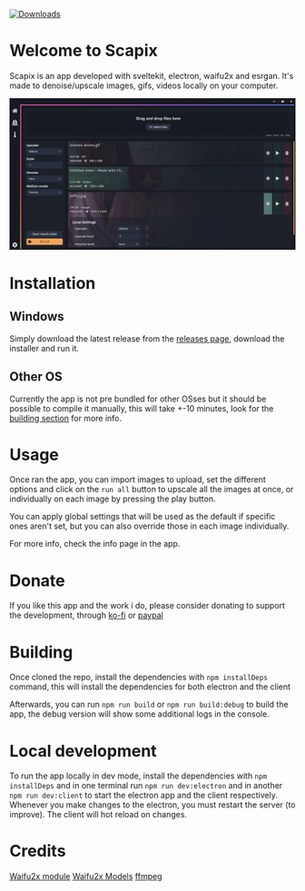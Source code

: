 [![Downloads](https://img.shields.io/github/downloads/Specy-wot/Scapix/total.svg?style=for-the-badge)](https://github.com/Specy-wot/Scapix/releases)

# Welcome to Scapix
Scapix is an app developed with sveltekit, electron, waifu2x and esrgan.
It's made to denoise/upscale images, gifs, videos locally on your computer.

![Preview image](./docs/screenshot.png)

# Installation

## Windows 
Simply download the latest release from the [releases page](https://github.com/Specy/Scapix/releases/latest), download the installer and run it.

## Other OS
Currently the app is not pre bundled for other OSses but it should be possible to compile it manually, this will take +-10 minutes, look for the [building section](#building) for more info.

# Usage
Once ran the app, you can import images to upload, set the different options and click on the `run all` button to upscale all the images at once, or individually on each image by pressing the play button.

You can apply global settings that will be used as the default if specific ones aren't set, but you can also override those in each image individually.

For more info, check the info page in the app.

# Donate

If you like this app and the work i do, please consider donating to support the development, through [ko-fi](https://ko-fi.com/specy) or [paypal](https://paypal.me/specyDev)


# Building
Once cloned the repo, install the dependencies with `npm installDeps` command, this will install the dependencies for both electron and the client

Afterwards, you can run `npm run build` or `npm run build:debug` to build the app, the debug version will show some additional logs in the console.

# Local development
To run the app locally in dev mode, install the dependencies with `npm installDeps` and in one terminal run `npm run dev:electron` and in another `npm run dev:client` to start the electron app and the client respectively. Whenever you make changes to the electron, you must restart the server (to improve). The client will hot reload on changes.


# Credits 

[Waifu2x module](https://github.com/Tenpi/waifu2x)
[Waifu2x Models](https://github.com/nagadomi/waifu2x)
[ffmpeg](https://github.com/FFmpeg/FFmpeg) 